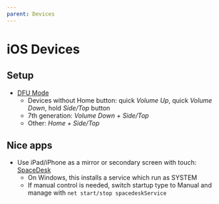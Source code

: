 ```yaml
---
parent: Devices
---
```


# iOS Devices

## Setup

* [DFU Mode](https://support.apple.com/en-us/HT201412)
    * Devices without Home button: quick *Volume Up*, quick *Volume Down*, hold *Side/Top* button
    * 7th generation: *Volume Down + Side/Top*
    * Other: *Home + Side/Top*

## Nice apps

* Use iPad/iPhone as a mirror or secondary screen with touch: [SpaceDesk](https://spacedesk.net/)
    * On Windows, this installs a service which run as SYSTEM
    * If manual control is needed, switch startup type to Manual and manage with `net start/stop spacedeskService`
